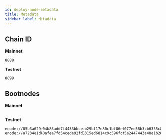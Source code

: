 ```yaml
---
id: deploy-node-metadata
title: Metadata
sidebar_label: Metadata
---
```


## Chain ID
**Mainnet**
```text
8888
```

**Testnet**
```text
8899
```

## Bootnodes
**Mainnet**
```text
```

**Testnet**
```text
enode://05b3a629e04b83add7f4433bbcecb29bf17e80c1bf86ef077ee58b3cb6355c80b1e619fabec10c5a2fd62ec86ca964e316765522ba7e6910a953d7696b9c2f9b@54.65.41.216:30301
enode://a7234e1d40afea7fd54cede92fd8315ed6814c9c596fcf5a2447443e48e1b2801e92db6e0803451f763a6c8e70297b628e2a1fa0689547d442d2986cc5e9fd58@54.176.185.116:30301
```